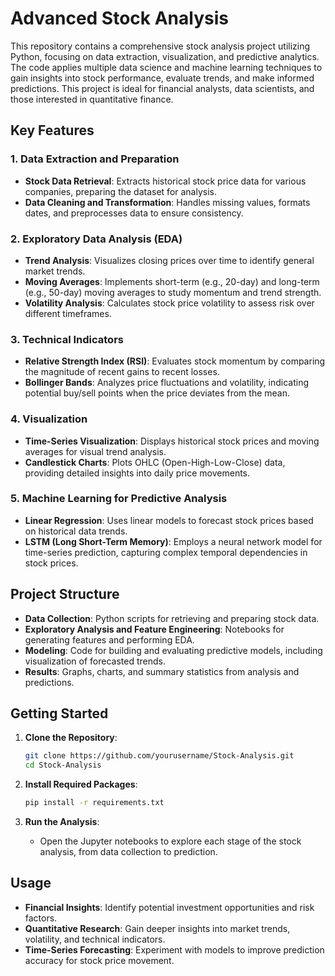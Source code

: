 # Advanced Stock Analysis

This repository contains a comprehensive stock analysis project utilizing Python, focusing on data extraction, visualization, and predictive analytics. The code applies multiple data science and machine learning techniques to gain insights into stock performance, evaluate trends, and make informed predictions. This project is ideal for financial analysts, data scientists, and those interested in quantitative finance.

## Key Features

### 1. Data Extraction and Preparation
- **Stock Data Retrieval**: Extracts historical stock price data for various companies, preparing the dataset for analysis.
- **Data Cleaning and Transformation**: Handles missing values, formats dates, and preprocesses data to ensure consistency.

### 2. Exploratory Data Analysis (EDA)
- **Trend Analysis**: Visualizes closing prices over time to identify general market trends.
- **Moving Averages**: Implements short-term (e.g., 20-day) and long-term (e.g., 50-day) moving averages to study momentum and trend strength.
- **Volatility Analysis**: Calculates stock price volatility to assess risk over different timeframes.

### 3. Technical Indicators
- **Relative Strength Index (RSI)**: Evaluates stock momentum by comparing the magnitude of recent gains to recent losses.
- **Bollinger Bands**: Analyzes price fluctuations and volatility, indicating potential buy/sell points when the price deviates from the mean.

### 4. Visualization
- **Time-Series Visualization**: Displays historical stock prices and moving averages for visual trend analysis.
- **Candlestick Charts**: Plots OHLC (Open-High-Low-Close) data, providing detailed insights into daily price movements.

### 5. Machine Learning for Predictive Analysis
- **Linear Regression**: Uses linear models to forecast stock prices based on historical data trends.
- **LSTM (Long Short-Term Memory)**: Employs a neural network model for time-series prediction, capturing complex temporal dependencies in stock prices.

## Project Structure

- **Data Collection**: Python scripts for retrieving and preparing stock data.
- **Exploratory Analysis and Feature Engineering**: Notebooks for generating features and performing EDA.
- **Modeling**: Code for building and evaluating predictive models, including visualization of forecasted trends.
- **Results**: Graphs, charts, and summary statistics from analysis and predictions.

## Getting Started

1. **Clone the Repository**:
   ```bash
   git clone https://github.com/yourusername/Stock-Analysis.git
   cd Stock-Analysis
   ```

2. **Install Required Packages**:
   ```bash
   pip install -r requirements.txt
   ```

3. **Run the Analysis**:
   - Open the Jupyter notebooks to explore each stage of the stock analysis, from data collection to prediction.

## Usage

- **Financial Insights**: Identify potential investment opportunities and risk factors.
- **Quantitative Research**: Gain deeper insights into market trends, volatility, and technical indicators.
- **Time-Series Forecasting**: Experiment with models to improve prediction accuracy for stock price movement.
